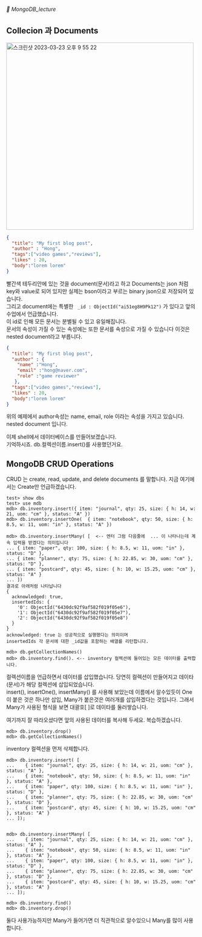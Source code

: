###### :cactus:  MongoDB_lecture

## Collecion 과 Documents

<img width="495" alt="스크린샷 2023-03-23 오후 9 55 22" src="https://user-images.githubusercontent.com/48478079/227210835-4ef62b22-1052-4b3b-96b0-8f127b9082f4.png">   

``` json
{
  "title": "My first blog post",
  "author" : "Hong",
  "tags":["video games","reviews"],
  "likes" : 20,
  "body":"lorem lorem"
}
```    
빨간색 테두리안에 있는 것을 document(문서)라고 하고  Documents는 json 처럼 key와 value로 되어 있지만 실제는 bson이라고 부르는 binary json으로 저장되어 있습니다.  
그리고 document에는 특별한 ``` _id : ObjectId("ai51eg8H9Pk12")``` 가 있다고 앞의 수업에서 언급했습니다.   
이 id로 인해 모든 문서는 분별될 수 있고 유일해집니다.   
문서의 속성이 가질 수 있는 속성에는 또한 문서를 속성으로 가질 수 있습니다 이것은 nested document라고 부릅니다.

``` json
{
  "title": "My first blog post",
  "author" : {
    "name" :"Hong",
    "email" :"hong@naver.com",
    "role" :"game reviewer"
   },
  "tags":["video games","reviews"],
  "likes" : 20,
  "body":"lorem lorem"
}
```   
위의 예제에서 author속성는 name, email, role 이라는 속성을 가지고 있습니다. nested document 입니다.

이제 shell에서 데이터베이스를 만들어보겠습니다.   
기억하시죠. db.컬렉션이름.insert()를 사용했던거요. 

## MongoDB CRUD Operations 
CRUD 는 create, read, update, and delete documents 를 말합니다.   지금 여기에서는  Create만 언급하겠습니다. 


```
test> show dbs
test> use mdb
mdb> db.inventory.insert({ item: "journal", qty: 25, size: { h: 14, w: 21, uom: "cm" }, status: "A" })
mdb> db.inventory.insertOne(  { item: "notebook", qty: 50, size: { h: 8.5, w: 11, uom: "in" }, status: "A" })

mdb> db.inventory.insertMany( [  <-- 엔터 그럼 다음줄에  ... 이 나타나는데 계속 입력을 받겠다는 의미입니다
... { item: "paper", qty: 100, size: { h: 8.5, w: 11, uom: "in" }, status: "D" },
... { item: "planner", qty: 75, size: { h: 22.85, w: 30, uom: "cm" }, status: "D" },
... { item: "postcard", qty: 45, size: { h: 10, w: 15.25, uom: "cm" }, status: "A" }
... ])
결과로 아래처럼 나타납니다 
{
  acknowledged: true,
  insertedIds: {
    '0': ObjectId("6430dc92f9af582f019f05e6"),
    '1': ObjectId("6430dc92f9af582f019f05e7"),
    '2': ObjectId("6430dc92f9af582f019f05e8")
  }
} 
acknowledged: true 는 성공적으로 실행했다는 의미이며  
insertedIds 각 문서에 대한 _id값을 포함하는 배열를 리턴합니다.  

mdb> db.getCollectionNames()
mdb> db.inventory.find(). <-- inventory 컬렉션에 들어있는 모든 데이터를 출력합니다. 
```   
컬렉션이름을 언급하면서 데이터를 삽입했습니다. 당연히 컬렉션이 만들어지고 데이타 (문서)가 해당 컬렉션에 삽입되었습니다.    
insert(), insertOne(), insertMany() 를 사용해 보았는데 이름에서 알수있듯이 One이 붙은 것은 하나만 삽입, Many가 붙은것은 여러개를 삽입하겠다는 것입니다. 그래서 Many가 사용된 형식을 보면 대괄호[ ]로 데이타를 둘러쌓습니다. 

여기까지 잘 따라오셨다면 앞의 사용된 데이터를 복사해 두세요. 복습하겠습니다.     
``` 
mdb> db.inventory.drop() 
mdb> db.getCollectionNames()
```  
inventory 컬렉션을 먼저 삭제합니다.   

```
mdb> db.inventory.insert( [
...    { item: "journal", qty: 25, size: { h: 14, w: 21, uom: "cm" }, status: "A" },
...    { item: "notebook", qty: 50, size: { h: 8.5, w: 11, uom: "in" }, status: "A" },
...    { item: "paper", qty: 100, size: { h: 8.5, w: 11, uom: "in" }, status: "D" },
...    { item: "planner", qty: 75, size: { h: 22.85, w: 30, uom: "cm" }, status: "D" },
...    { item: "postcard", qty: 45, size: { h: 10, w: 15.25, uom: "cm" }, status: "A" }
... ]);


mdb> db.inventory.insertMany( [
...    { item: "journal", qty: 25, size: { h: 14, w: 21, uom: "cm" }, status: "A" },
...    { item: "notebook", qty: 50, size: { h: 8.5, w: 11, uom: "in" }, status: "A" },
...    { item: "paper", qty: 100, size: { h: 8.5, w: 11, uom: "in" }, status: "D" },
...    { item: "planner", qty: 75, size: { h: 22.85, w: 30, uom: "cm" }, status: "D" },
...    { item: "postcard", qty: 45, size: { h: 10, w: 15.25, uom: "cm" }, status: "A" }
... ]);

mdb> db.inventory.find() 
mdb> db.inventory.drop() 
```
둘다 사용가능하지만 Many가 들어가면 더 직관적으로 알수있으니 Many를 많이 사용합니다.  

